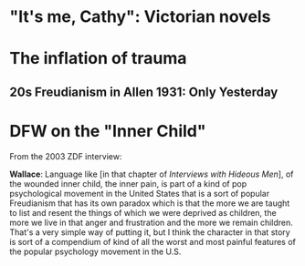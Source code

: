 # "It's me, Cathy": Victorian novels

# The inflation of trauma

## 20s Freudianism in Allen 1931: Only Yesterday 

# DFW on the "Inner Child"

From the 2003 ZDF interview:

**Wallace**: Language like [in that chapter of _Interviews with Hideous Men_], of the wounded inner child, the inner pain, is part of a kind of pop psychological movement in the United States that is a sort of popular Freudianism that has its own paradox which is that the more we are taught to list and resent the things of which we were deprived as children, the more we live in that anger and frustration and the more we remain children. That's a very simple way of putting it, but I think the character in that story is sort of a compendium of kind of all the worst and most painful features of the popular psychology movement in the U.S.